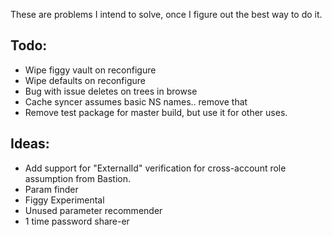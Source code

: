 These are problems I intend to solve, once I figure out the best way to do it.

## Todo:
- Wipe figgy vault on reconfigure 
- Wipe defaults on reconfigure
- Bug with issue deletes on trees in browse
- Cache syncer assumes basic NS names.. remove that
- Remove test package for master build, but use it for other uses.


## Ideas:
- Add support for "ExternalId" verification for cross-account role assumption from Bastion.
- Param finder
- Figgy Experimental
- Unused parameter recommender
- 1 time password share-er